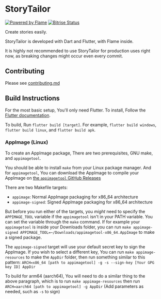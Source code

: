 # StoryTailor
[![Powered by Flame](https://img.shields.io/badge/Powered%20by-%F0%9F%94%A5-orange.svg?style=flat-square)](https://flame-engine.org)
[![Bitrise Status](https://img.shields.io/bitrise/d866c030-bb66-4d1f-8d81-9b646b2174cd/master?token=Wmdit24tQ22RPU9iJB0mUg&style=flat-square)](https://app.bitrise.io/app/d866c030-bb66-4d1f-8d81-9b646b2174cd)

Create stories easily.

StoryTailor is developed with Dart and Flutter, 
with Flame inside.

It is highly not recommended to use StoryTailor 
for production uses right now, as breaking changes 
might occur even every commit.

## Contributing
Please see [contributing.md](contributing.md)

## Build Instructions

For the most basic setup, You'll only need Flutter.
To install, Follow the [Flutter documentation](https://docs.flutter.dev/get-started/install).

To build, Run `flutter build [target]`. For example, `flutter build windows`, `flutter build linux`, 
and `flutter build apk`.

### AppImage (Linux)

To create an AppImage package, There are two prerequisites, GNU make, and `appimagetool`.

You should be able to install `make` from your Linux package manager. And for `appimagetool`, 
You can download the AppImage to compile your AppImage on [the `appimagetool` GitHub 
Releases](https://github.com/AppImage/appimagetool/releases/tag/continuous)

There are two Makefile targets:

- `appimage`: Normal AppImage packaging for x86_64 architecture
- `appimage-signed`: Signed AppImage packaging for x86_64 architecture

But before you run either of the targets, you *might* need to specify the `APPIMAGE_TOOL` variable
if the `appimagetool` isn't in your PATH variable. You can set the variable through the `make` 
command. If for example your `appimagetool` is inside your Downloads folder, you can run 
`make appimage-signed APPIMAGE_TOOL=~/Downloads/appimagetool-x86_64.AppImage` to make a signed 
package.

The `appimage-signed` target will use your default secret key to sign the AppImage. If you wish to
select a different key, You can run `make appimage-resources` to make the `AppDir` folder, then run
something similar to this pattern:
`ARCH=x86_64 [path to appimagetool] -g -s --sign-key [Your GPG key ID] AppDir`

To build for arm64 (aarch64), You will need to do a similar thing to the above paragraph, which is to
run `make appimage-resources` then run `ARCH=aarch64 [path to appimagetool] -g AppDir` (Add parameters
as needed, such as `-s` to sign)

